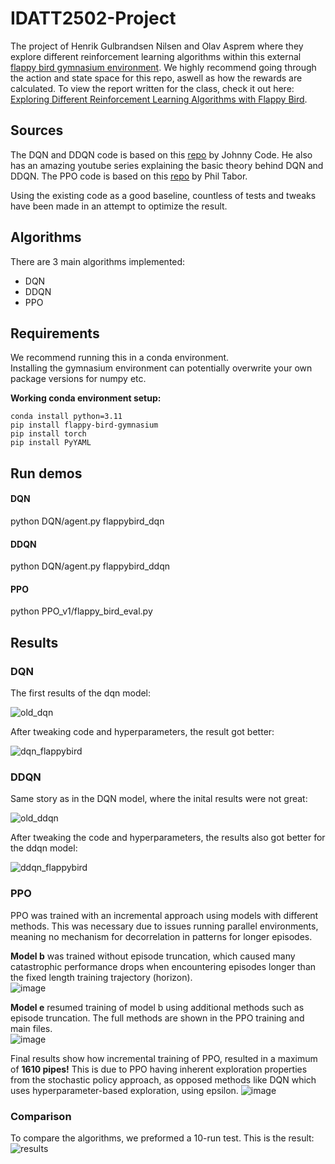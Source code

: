 # IDATT2502-Project
The project of Henrik Gulbrandsen Nilsen and Olav Asprem where they explore different reinforcement learning algorithms within this external [flappy bird gymnasium environment](https://github.com/markub3327/flappy-bird-gymnasium). We highly recommend going through the action and state space for this repo, aswell as how the rewards are calculated. To view the report written for the class, check it out here: [Exploring Different Reinforcement Learning Algorithms with Flappy Bird](https://github.com/user-attachments/files/17803332/Dokument.maskinlaering.pdf).


## Sources
The DQN and DDQN code is based on this [repo](https://github.com/johnnycode8/dqn_pytorch/tree/main) by Johnny Code. He also has an amazing youtube series explaining the basic theory behind DQN and DDQN. 
The PPO code is based on this [repo](https://github.com/philtabor/Youtube-Code-Repository/tree/master/ReinforcementLearning/PolicyGradient/PPO/torch) by Phil Tabor.

Using the existing code as a good baseline, countless of tests and tweaks have been made in an attempt to optimize the result.


## Algorithms
There are 3 main algorithms implemented:
* DQN
* DDQN
* PPO


## Requirements
We recommend running this in a conda environment. <br>Installing the gymnasium environment can potentially overwrite your own package versions for numpy etc.


**Working conda environment setup:**
```console
conda install python=3.11
pip install flappy-bird-gymnasium
pip install torch
pip install PyYAML
```


## Run demos
#### DQN
python DQN/agent.py flappybird_dqn 
#### DDQN
python DQN/agent.py flappybird_ddqn
#### PPO
python PPO_v1/flappy_bird_eval.py



## Results
### DQN
The first results of the dqn model:

![old_dqn](https://github.com/user-attachments/assets/771baa6f-d438-48c6-bc9e-c2b22e1433c7)

After tweaking code and hyperparameters, the result got better:

![dqn_flappybird](https://github.com/user-attachments/assets/33d1564f-1911-4701-9743-98a29d10f7d2)


### DDQN
Same story as in the DQN model, where the inital results were not great:

![old_ddqn](https://github.com/user-attachments/assets/6a4d4c02-9ba5-41bd-8180-eb0c738746b7)

After tweaking the code and hyperparameters, the results also got better for the ddqn model:

![ddqn_flappybird](https://github.com/user-attachments/assets/251b6120-b88c-48ff-ab45-759d833b2271)


### PPO
PPO was trained with an incremental approach using models with different methods. This was necessary due to issues running parallel environments, meaning no mechanism for decorrelation in patterns for longer episodes.

**Model b** was trained without episode truncation, which caused many catastrophic performance drops when encountering episodes longer than the fixed length training trajectory (horizon).<br>
![image](https://github.com/user-attachments/assets/926cb80d-7386-4ca3-a69c-04767b2144b2)

**Model e** resumed training of model b using additional methods such as episode truncation. The full methods are shown in the PPO training and main files.<br>
![image](https://github.com/user-attachments/assets/1a71bc12-8756-4c7e-8229-a7aeeb9fd8a6)

Final results show how incremental training of PPO, resulted in a maximum of **1610 pipes!** This is due to PPO having inherent exploration properties from the stochastic policy approach, as opposed methods like DQN which uses hyperparameter-based exploration, using epsilon.
![image](https://github.com/user-attachments/assets/f4488ff9-ae65-4543-ab65-b089cb062f7f)

### Comparison
To compare the algorithms, we preformed a 10-run test. This is the result:
![results](https://github.com/user-attachments/assets/3f18a1fb-846a-46c6-aa8d-2826a8eaa35e)
